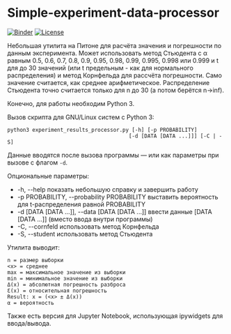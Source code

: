# Simple-experiment-data-processor

[![Binder](https://mybinder.org/badge_logo.svg)](https://mybinder.org/v2/gh/fedor1113/simple-experiment-data-processor/master?filepath=experiment_results_processor.ipynb) [![License](https://img.shields.io/github/license/mashape/apistatus.svg?maxAge=2592000)](https://opensource.org/licenses/MIT)

Небольшая утилита на Питоне для расчёта значения и погрешности по данным эксперимента. Может использовать метод Стьюдента с α равным 0.5, 0.6, 0.7, 0.8, 0.9, 0.95, 0.98, 0.99, 0.995, 0.998 или 0.999 и t для до 30 значений (или t предельным - как для нормального распределения) и метод Корнфельда для рассчёта погрешности. Само значение считается, как среднее арифметическое. Распределение Стьюдента точно считается только для n до 30 (а потом берётся n->inf).

Конечно, для работы необходим Python 3.

Вызов скрипта для GNU/Linux систем с Python 3:

```
python3 experiment_results_processor.py [-h] [-p PROBABILITY]
                                       [-d [DATA [DATA ...]]] [-C | -S]
```

Данные вводятся после вызова программы — или как параметры при вызове c флагом `-d`.

Опциональные параметры:
  * -h, --help            показать небольшую справку и завершить работу
  * -p PROBABILITY, --probability PROBABILITY
                        выставить вероятность для t-распределения равной PROBABILITY
  * -d [DATA [DATA ...]], --data [DATA [DATA ...]]
                        ввести данные [DATA [DATA ...]] (вместо ввода внутри программы)
  * -C, --cornfeld        использовать метод Корнфельда
  * -S, --student         использовать метод Стьюдента

Утилита выводит:

```
n = размер выборки
<x> = среднее
max = максимальное значение из выборки
min = минимальное значение из выборки
Δ(x) = абсолютная погрешность разброса
Ɛ(x) = относительная погрешность
Result: x = (<x> ± Δ(x))
α = вероятность
```


Также есть версия для Jupyter Notebook, использующая ipywidgets для ввода/вывода.
